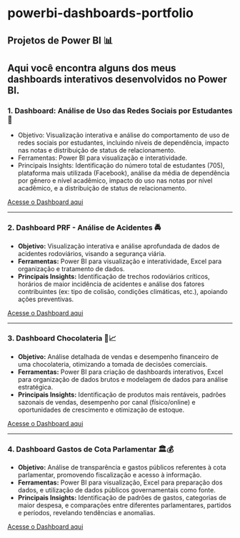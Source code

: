 # powerbi-dashboards-portfolio

## Projetos de Power BI 📊

Aqui você encontra alguns dos meus dashboards interativos desenvolvidos no Power BI.
---

### 1. Dashboard: Análise de Uso das Redes Sociais por Estudantes 📱

* Objetivo: Visualização interativa e análise do comportamento de uso de redes sociais por estudantes, incluindo níveis de dependência, impacto nas notas e distribuição de status de relacionamento.
* Ferramentas: Power BI para visualização e interatividade.
* Principais Insights: Identificação do número total de estudantes (705), plataforma mais utilizada (Facebook), análise da média de dependência por gênero e nível acadêmico, impacto do uso nas notas por nível acadêmico, e a distribuição de status de relacionamento.

[Acesse o Dashboard aqui](https://app.powerbi.com/view?r=eyJrIjoiNDlkNGFjOTUtNGE2NS00M2ExLWIwZjUtZmNlYTI5Yzc3MGQwIiwidCI6ImU4Y2YyNjM5LTFmOTgtNGJiNC1iZDg5LWFiZDE0OTI4OTM3ZiJ9)


---

### 2. Dashboard PRF - Análise de Acidentes 🚔

* **Objetivo:** Visualização interativa e análise aprofundada de dados de acidentes rodoviários, visando a segurança viária.
* **Ferramentas:** Power BI para visualização e interatividade, Excel para organização e tratamento de dados.
* **Principais Insights:** Identificação de trechos rodoviários críticos, horários de maior incidência de acidentes e análise dos fatores contribuintes (ex: tipo de colisão, condições climáticas, etc.), apoiando ações preventivas.

[Acesse o Dashboard aqui](https://app.powerbi.com/view?r=eyJrIjoiMjE2ZTc1YTktMDI4Ni00NTIwLWIzMWQtZDEzMTJhNWM0NmY3IiwidCI6ImU4Y2YyNjM5LTFmOTgtNGJiNC1iZDg5LWFiZDE0OTI4OTM3ZiJ9)

---
### 3. Dashboard Chocolateria 🍫📈

* **Objetivo:** Análise detalhada de vendas e desempenho financeiro de uma chocolateria, otimizando a tomada de decisões comerciais.
* **Ferramentas:** Power BI para criação de dashboards interativos, Excel para organização de dados brutos e modelagem de dados para análise estratégica.
* **Principais Insights:** Identificação de produtos mais rentáveis, padrões sazonais de vendas, desempenho por canal (físico/online) e oportunidades de crescimento e otimização de estoque.

[Acesse o Dashboard aqui](https://app.powerbi.com/view?r=eyJrIjoiZDVkNTkwYzItZGM5NC00NTczLWE0MmEtMWRmMzdlYzczODRjIiwidCI6ImU4Y2YyNjM5LTFmOTgtNGJiNC1iZDg5LWFiZDE0OTI4OTM3ZiJ9)


---
### 4. Dashboard Gastos de Cota Parlamentar 🏛️💰

* **Objetivo:** Análise de transparência e gastos públicos referentes à cota parlamentar, promovendo fiscalização e acesso à informação.
* **Ferramentas:** Power BI para visualização, Excel para preparação dos dados, e utilização de dados públicos governamentais como fonte.
* **Principais Insights:** Identificação de padrões de gastos, categorias de maior despesa, e comparações entre diferentes parlamentares, partidos e períodos, revelando tendências e anomalias.

[Acesse o Dashboard aqui](https://app.powerbi.com/view?r=eyJrIjoiMjdmMzhlMTEtMDc0Zi00MjEwLWE3MTItZGYwODI0MTg2NmY2IiwidCI6ImU4Y2YyNjM5LTFmOTgtNGJiNC1iZDg5LWFiZDE0OTI4OTM3ZiJ9)


